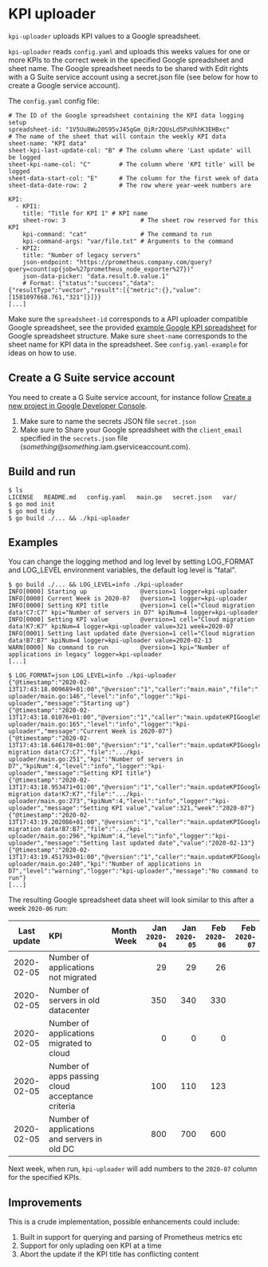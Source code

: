 # KPI uploader
`kpi-uploader` uploads KPI values to a Google spreadsheet.

`kpi-uploader` reads `config.yaml` and uploads this weeks values for
one or more KPIs to the correct week in the specified Google
spreadsheet and sheet name. The Google spreadsheet needs to be shared
with Edit rights with a G Suite service account using a secret.json
file (see below for how to create a Google service account).

The `config.yaml` config file:
```
# The ID of the Google spreadsheet containing the KPI data logging setup
spreadsheet-id: "1V5Uu8Wu20S95vJ45gGm_OiRr2QUsLd5PxUhhK3EHBxc"
# The name of the sheet that will contain the weekly KPI data
sheet-name: "KPI data"
sheet-kpi-last-update-col: "B" # The column where 'Last update' will be logged
sheet-kpi-name-col: "C"        # The column where 'KPI title' will be logged
sheet-data-start-col: "E"      # The column for the first week of data
sheet-data-date-row: 2         # The row where year-week numbers are

KPI:
  - KPI1:
    title: "Title for KPI 1" # KPI name
    sheet-row: 3                     # The sheet row reserved for this KPI
    kpi-command: "cat"               # The command to run
    kpi-command-args: "var/file.txt" # Arguments to the command
  - KPI2:
    title: "Number of legacy servers"
    json-endpoint: "https://prometheus.company.com/query?query=count(up{job=%27prometheus_node_exporter%27})"
    json-data-picker: "data.result.0.value.1"
    # Format: {"status":"success","data":{"resultType":"vector","result":[{"metric":{},"value":[1581097668.761,"321"]}]}}
[...]
```

Make sure the `spreadsheet-id` corresponds to a API uploader compatible Google
spreadsheet, see the provided [example Google KPI spreadsheet](https://docs.google.com/spreadsheets/d/1V5Uu8Wu20S95vJ45gGm_OiRr2QUsLd5PxUhhK3EHBxc/edit#gid=750502480) for Google spreadsheet structure.
Make sure `sheet-name` corresponds to the sheet name for KPI data in the spreadsheet.
See `config.yaml-example` for ideas on how to use.

## Create a G Suite service account
You need to create a G Suite service account, for instance follow
[Create a new project in Google Developer Console](https://www.prudentdevs.club/gsheets-go).
1. Make sure to name the secrets JSON file `secret.json`
2. Make sure to Share your Google spreadsheet with the `client_email` specified in the `secrets.json` file (*something*@*something*.iam.gserviceaccount.com).

## Build and run
```
$ ls
LICENSE	  README.md   config.yaml   main.go   secret.json   var/
$ go mod init
$ go mod tidy
$ go build ./... && ./kpi-uploader
```

## Examples
You can change the logging method and log level by setting LOG\_FORMAT and LOG\_LEVEL environment variables, the default log level is "fatal".
```
$ go build ./... && LOG_LEVEL=info ./kpi-uploader
INFO[0000] Starting up               @version=1 logger=kpi-uploader
INFO[0000] Current Week is 2020-07   @version=1 logger=kpi-uploader
INFO[0000] Setting KPI title         @version=1 cell="Cloud migration data!C7:C7" kpi="Number of servers in D7" kpiNum=4 logger=kpi-uploader
INFO[0000] Setting KPI value         @version=1 cell="Cloud migration data!K7:K7" kpiNum=4 logger=kpi-uploader value=321 week=2020-07
INFO[0001] Setting last updated date @version=1 cell="Cloud migration data!B7:B7" kpiNum=4 logger=kpi-uploader value=2020-02-13
WARN[0000] No command to run         @version=1 kpi="Number of applications in legacy" logger=kpi-uploader
[...]

$ LOG_FORMAT=json LOG_LEVEL=info ./kpi-uploader
{"@timestamp":"2020-02-13T17:43:18.009689+01:00","@version":"1","caller":"main.main","file":".../kpi-uploader/main.go:146","level":"info","logger":"kpi-uploader","message":"Starting up"}
{"@timestamp":"2020-02-13T17:43:18.01076+01:00","@version":"1","caller":"main.updateKPIGoogleSheet","file":".../kpi-uploader/main.go:165","level":"info","logger":"kpi-uploader","message":"Current Week is 2020-07"}
{"@timestamp":"2020-02-13T17:43:18.646178+01:00","@version":"1","caller":"main.updateKPIGoogleSheet","cell":"Cloud migration data!C7:C7","file":".../kpi-uploader/main.go:251","kpi":"Number of servers in D7","kpiNum":4,"level":"info","logger":"kpi-uploader","message":"Setting KPI title"}
{"@timestamp":"2020-02-13T17:43:18.953471+01:00","@version":"1","caller":"main.updateKPIGoogleSheet","cell":"Cloud migration data!K7:K7","file":".../kpi-uploader/main.go:273","kpiNum":4,"level":"info","logger":"kpi-uploader","message":"Setting KPI value","value":321,"week":"2020-07"}
{"@timestamp":"2020-02-13T17:43:19.202086+01:00","@version":"1","caller":"main.updateKPIGoogleSheet","cell":"Cloud migration data!B7:B7","file":".../kpi-uploader/main.go:296","kpiNum":4,"level":"info","logger":"kpi-uploader","message":"Setting last updated date","value":"2020-02-13"}
{"@timestamp":"2020-02-13T17:43:19.451793+01:00","@version":"1","caller":"main.updateKPIGoogleSheet","file":".../kpi-uploader/main.go:240","kpi":"Number of applications in D7","level":"warning","logger":"kpi-uploader","message":"No command to run"}
[...]
```

The resulting Google spreadsheet data sheet will look similar to this after a week `2020-06` run:

Last update | KPI                                              | Month Week | Jan `2020-04` | Jan `2020-05` | Feb `2020-06` | Feb `2020-07`
:---------: | :----------------------------------------------- | ---:  | ------: | ------: |    ---: | ---:
2020-02-05  | Number of applications not migrated              |       | 29      | 29      | 26      |
2020-02-05  | Number of servers in old datacenter              |       | 350     | 340     | 330     |
2020-02-05  | Number of applications migrated to cloud         |       | 0       | 0       |       0 |
2020-02-05  | Number of apps passing cloud acceptance criteria |       | 100     | 110     | 123 |
2020-02-05  | Number of applications and servers in old DC     |       | 800     | 700     | 600 |

Next week, when run, `kpi-uploader` will add numbers to the `2020-07`
column for the specified KPIs.

## Improvements
This is a crude implementation, possible enhancements could include:
1. Built in support for querying and parsing of Prometheus metrics etc
2. Support for only uplading oen KPI at a time
3. Abort the update if the KPI title has conflicting content
